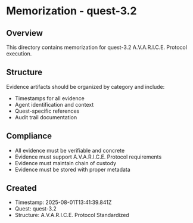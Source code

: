 # Memorization - quest-3.2

## Overview

This directory contains memorization for quest-3.2 A.V.A.R.I.C.E. Protocol execution.

## Structure

Evidence artifacts should be organized by category and include:

- Timestamps for all evidence
- Agent identification and context
- Quest-specific references
- Audit trail documentation

## Compliance

- All evidence must be verifiable and concrete
- Evidence must support A.V.A.R.I.C.E. Protocol requirements
- Evidence must maintain chain of custody
- Evidence must be stored with proper metadata

## Created

- Timestamp: 2025-08-01T13:41:39.841Z
- Quest: quest-3.2
- Structure: A.V.A.R.I.C.E. Protocol Standardized
